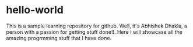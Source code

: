 # hello-world
This is a sample learning repository for github.
Well, it's Abhishek Dhakla, a person with a passion for getting stuff done!!.
Here I will showcase all the amazing progrmming stuff that I have done.

